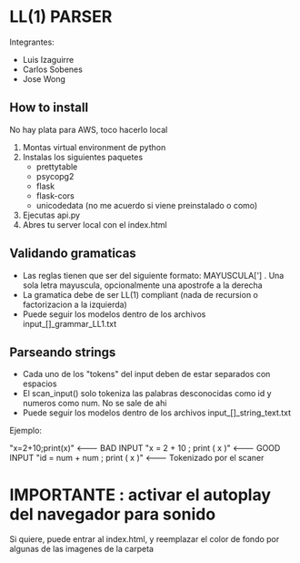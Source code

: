 # LL(1) PARSER

Integrantes:
- Luis Izaguirre
- Carlos Sobenes
- Jose Wong

## How to install
No hay plata para AWS, toco hacerlo local

1. Montas virtual environment de python
2. Instalas los siguientes paquetes
    - prettytable
    - psycopg2
    - flask
    - flask-cors
    - unicodedata (no me acuerdo si viene preinstalado o como)
3. Ejecutas api.py
4. Abres tu server local con el index.html

## Validando gramaticas

- Las reglas tienen que ser del siguiente formato: MAYUSCULA['] . Una sola letra mayuscula, opcionalmente una apostrofe a la derecha
- La gramatica debe de ser LL(1) compliant (nada de recursion o factorizacion a la izquierda)
- Puede seguir los modelos dentro de los archivos input_[]_grammar_LL1.txt

## Parseando strings

- Cada uno de los "tokens" del input deben de estar separados con espacios
- El scan_input() solo tokeniza las palabras desconocidas como id y numeros como num. No se sale de ahi
- Puede seguir los modelos dentro de los archivos input_[]_string_text.txt

Ejemplo:

"x=2+10;print(x)"          <--- BAD INPUT
"x = 2 + 10 ; print ( x )" <--- GOOD INPUT
"id = num + num ; print ( x )" <--- Tokenizado por el scaner

# IMPORTANTE : activar el autoplay del navegador para sonido

Si quiere, puede entrar al index.html, y reemplazar el color de fondo por algunas de las imagenes de la carpeta